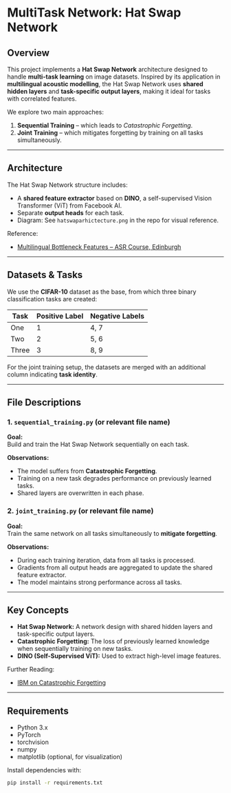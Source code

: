 # MultiTask Network: Hat Swap Network

## Overview

This project implements a **Hat Swap Network** architecture designed to handle **multi-task learning** on image datasets. Inspired by its application in **multilingual acoustic modelling**, the Hat Swap Network uses **shared hidden layers** and **task-specific output layers**, making it ideal for tasks with correlated features.

We explore two main approaches:
1. **Sequential Training** – which leads to *Catastrophic Forgetting*.
2. **Joint Training** – which mitigates forgetting by training on all tasks simultaneously.

---

## Architecture

The Hat Swap Network structure includes:
- A **shared feature extractor** based on **DINO**, a self-supervised Vision Transformer (ViT) from Facebook AI.
- Separate **output heads** for each task.
- Diagram: See `hatswaparhictecture.png` in the repo for visual reference.

Reference:
- [Multilingual Bottleneck Features – ASR Course, Edinburgh](https://www.inf.ed.ac.uk/teaching/courses/asr/2019-20/asr14-multiling.pdf)

---

## Datasets & Tasks

We use the **CIFAR-10** dataset as the base, from which three binary classification tasks are created:

| Task | Positive Label | Negative Labels |
|------|----------------|-----------------|
| One  | 1              | 4, 7            |
| Two  | 2              | 5, 6            |
| Three| 3              | 8, 9            |

For the joint training setup, the datasets are merged with an additional column indicating **task identity**.

---

## File Descriptions

### 1. `sequential_training.py` (or relevant file name)

**Goal:**  
Build and train the Hat Swap Network sequentially on each task.

**Observations:**  
- The model suffers from **Catastrophic Forgetting**.
- Training on a new task degrades performance on previously learned tasks.
- Shared layers are overwritten in each phase.

### 2. `joint_training.py` (or relevant file name)

**Goal:**  
Train the same network on all tasks simultaneously to **mitigate forgetting**.

**Observations:**  
- During each training iteration, data from all tasks is processed.
- Gradients from all output heads are aggregated to update the shared feature extractor.
- The model maintains strong performance across all tasks.

---

## Key Concepts

- **Hat Swap Network:** A network design with shared hidden layers and task-specific output layers.
- **Catastrophic Forgetting:** The loss of previously learned knowledge when sequentially training on new tasks.
- **DINO (Self-Supervised ViT):** Used to extract high-level image features.

Further Reading:
- [IBM on Catastrophic Forgetting](https://www.ibm.com/think/topics/catastrophic-forgetting)

---

## Requirements

- Python 3.x
- PyTorch
- torchvision
- numpy
- matplotlib (optional, for visualization)

Install dependencies with:

```bash
pip install -r requirements.txt
